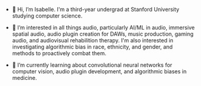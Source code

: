   - 👋 Hi, I’m Isabelle. I'm a third-year undergrad at Stanford University studying computer science.

  - 👀 I’m interested in all things audio, particularly AI/ML in audio, immersive spatial audio, audio plugin creation for DAWs, music production, gaming audio, and audiovisual rehabilition therapy. I'm also interested in investigating algorithmic bias in race, ethnicity, and gender, and methods to proactively combat them.

  - 🌱 I’m currently learning about convolutional neural networks for computer vision, audio plugin development, and algorithmic biases in medicine.

<!---
ilee78/ilee78 is a ✨ special ✨ repository because its `README.md` (this file) appears on your GitHub profile.
You can click the Preview link to take a look at your changes.
--->
